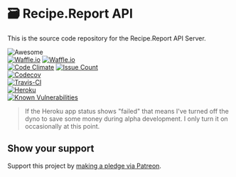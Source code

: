 # 🗃 Recipe.Report API  

This is the source code repository for the Recipe.Report API Server.  

![Awesome](https://img.shields.io/badge/Awesome-Very-blue.svg?style=flat-square)  
[![Waffle.io](https://img.shields.io/waffle/label/nothingworksright/recipereport_api.svg?style=flat-square&label=Product%20Backlog%20Items%20Ready)](https://waffle.io/nothingworksright/recipereport_api)
[![Waffle.io](https://img.shields.io/waffle/label/nothingworksright/recipereport_api/in%20progress.svg?style=flat-square&label=Product%20Backlog%20Items%20In%20Progress)](https://waffle.io/nothingworksright/recipereport_api)  
[![Code Climate](https://img.shields.io/codeclimate/github/nothingworksright/recipereport_api.svg?style=flat-square&label=Code%20Review%20GPA)](https://codeclimate.com/github/nothingworksright/recipereport_api)
[![Issue Count](https://img.shields.io/codeclimate/issues/github/nothingworksright/recipereport_api.svg?style=flat-square&label=Code%20Review%20Issues%20Found)](https://codeclimate.com/github/nothingworksright/recipereport_api)  
[![Codecov](https://img.shields.io/codecov/c/github/nothingworksright/recipereport_api.svg?style=flat-square&label=Code%20Test%20Coverage)](https://codecov.io/gh/nothingworksright/recipereport_api)  
[![Travis-CI](https://img.shields.io/travis/nothingworksright/recipereport_api.svg?style=flat-square&label=Travis-CI%20Test%20Build%20Deploy)](https://travis-ci.org/nothingworksright/recipereport_api)  
[![Heroku](http://heroku-badge.herokuapp.com/?app=recipereportapi&style=flat-square&svg=1)](https://recipereportapi.herokuapp.com)  
[![Known Vulnerabilities](https://snyk.io/test/github/nothingworksright/recipereport_api/badge.svg)](https://snyk.io/test/github/nothingworksright/recipereport_api)  

> If the Heroku app status shows "failed" that means I've turned off the dyno to save some money during alpha development. I only turn it on occasionally at this point.

## Show your support  

Support this project by [making a pledge via Patreon](https://www.patreon.com/jmg1138).  
